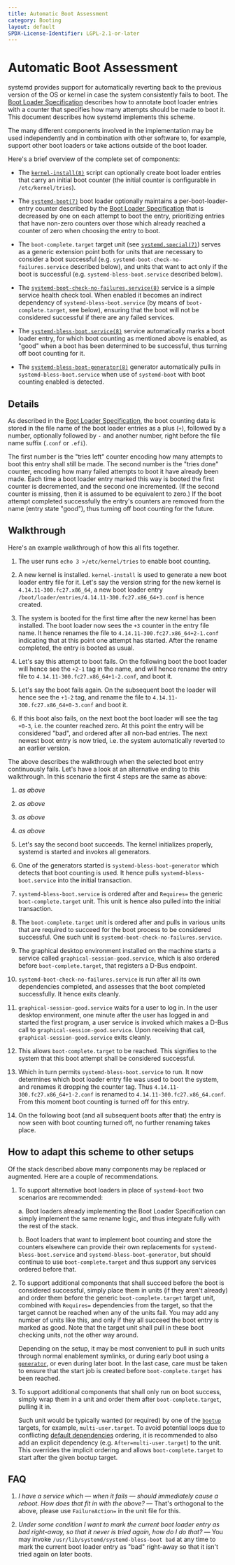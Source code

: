 ```yaml
---
title: Automatic Boot Assessment
category: Booting
layout: default
SPDX-License-Identifier: LGPL-2.1-or-later
---
```


# Automatic Boot Assessment

systemd provides support for automatically reverting back to the previous
version of the OS or kernel in case the system consistently fails to boot. The
[Boot Loader Specification](https://uapi-group.org/specifications/specs/boot_loader_specification/#boot-counting)
describes how to annotate boot loader entries with a counter that specifies how
many attempts should be made to boot it. This document describes how systemd
implements this scheme.

The many different components involved in the implementation may be used
independently and in combination with other software to, for example, support
other boot loaders or take actions outside of the boot loader.

Here's a brief overview of the complete set of components:

* The
  [`kernel-install(8)`](https://www.freedesktop.org/software/systemd/man/kernel-install.html)
  script can optionally create boot loader entries that carry an initial boot
  counter (the initial counter is configurable in `/etc/kernel/tries`).

* The
  [`systemd-boot(7)`](https://www.freedesktop.org/software/systemd/man/systemd-boot.html)
  boot loader optionally maintains a per-boot-loader-entry counter described by
  the [Boot Loader Specification](https://uapi-group.org/specifications/specs/boot_loader_specification/#boot-counting)
  that is decreased by one on each attempt to boot the entry, prioritizing
  entries that have non-zero counters over those which already reached a
  counter of zero when choosing the entry to boot.

* The `boot-complete.target` target unit (see
  [`systemd.special(7)`](https://www.freedesktop.org/software/systemd/man/systemd.special.html))
  serves as a generic extension point both for units that are necessary to
  consider a boot successful (e.g. `systemd-boot-check-no-failures.service`
  described below), and units that want to act only if the boot is
  successful (e.g. `systemd-bless-boot.service` described below).

* The
  [`systemd-boot-check-no-failures.service(8)`](https://www.freedesktop.org/software/systemd/man/systemd-boot-check-no-failures.service.html)
  service is a simple service health check tool. When enabled it becomes an
  indirect dependency of `systemd-bless-boot.service` (by means of
  `boot-complete.target`, see below), ensuring that the boot will not be
  considered successful if there are any failed services.

* The
  [`systemd-bless-boot.service(8)`](https://www.freedesktop.org/software/systemd/man/systemd-bless-boot.service.html)
  service automatically marks a boot loader entry, for which boot counting as
  mentioned above is enabled, as "good" when a boot has been determined to be
  successful, thus turning off boot counting for it.

* The
  [`systemd-bless-boot-generator(8)`](https://www.freedesktop.org/software/systemd/man/systemd-bless-boot-generator.html)
  generator automatically pulls in `systemd-bless-boot.service` when use of
  `systemd-boot` with boot counting enabled is detected.

## Details

As described in the
[Boot Loader Specification](https://uapi-group.org/specifications/specs/boot_loader_specification/#boot-counting),
the boot counting data is stored in the file name of the boot loader entries as
a plus (`+`), followed by a number, optionally followed by `-` and another
number, right before the file name suffix (`.conf` or `.efi`).

The first number is the "tries left" counter encoding how many attempts to boot
this entry shall still be made. The second number is the "tries done" counter,
encoding how many failed attempts to boot it have already been made. Each time
a boot loader entry marked this way is booted the first counter is decremented,
and the second one incremented. (If the second counter is missing, then it is
assumed to be equivalent to zero.) If the boot attempt completed successfully
the entry's counters are removed from the name (entry state "good"), thus
turning off boot counting for the future.

## Walkthrough

Here's an example walkthrough of how this all fits together.

1. The user runs `echo 3 >/etc/kernel/tries` to enable boot counting.

2. A new kernel is installed. `kernel-install` is used to generate a new boot
   loader entry file for it. Let's say the version string for the new kernel is
   `4.14.11-300.fc27.x86_64`, a new boot loader entry
   `/boot/loader/entries/4.14.11-300.fc27.x86_64+3.conf` is hence created.

3. The system is booted for the first time after the new kernel has been
   installed. The boot loader now sees the `+3` counter in the entry file
   name. It hence renames the file to `4.14.11-300.fc27.x86_64+2-1.conf`
   indicating that at this point one attempt has started.
   After the rename completed, the entry is booted as usual.

4. Let's say this attempt to boot fails. On the following boot the boot loader
   will hence see the `+2-1` tag in the name, and will hence rename the entry file to
   `4.14.11-300.fc27.x86_64+1-2.conf`, and boot it.

5. Let's say the boot fails again. On the subsequent boot the loader will hence
   see the `+1-2` tag, and rename the file to
   `4.14.11-300.fc27.x86_64+0-3.conf` and boot it.

6. If this boot also fails, on the next boot the boot loader will see the tag
   `+0-3`, i.e. the counter reached zero. At this point the entry will be
   considered "bad", and ordered after all non-bad entries. The next newest
   boot entry is now tried, i.e. the system automatically reverted to an
   earlier version.

The above describes the walkthrough when the selected boot entry continuously
fails. Let's have a look at an alternative ending to this walkthrough. In this
scenario the first 4 steps are the same as above:

1. *as above*

2. *as above*

3. *as above*

4. *as above*

5. Let's say the second boot succeeds. The kernel initializes properly, systemd
   is started and invokes all generators.

6. One of the generators started is `systemd-bless-boot-generator` which
   detects that boot counting is used. It hence pulls
   `systemd-bless-boot.service` into the initial transaction.

7. `systemd-bless-boot.service` is ordered after and `Requires=` the generic
   `boot-complete.target` unit. This unit is hence also pulled into the initial
   transaction.

8. The `boot-complete.target` unit is ordered after and pulls in various units
   that are required to succeed for the boot process to be considered
   successful. One such unit is `systemd-boot-check-no-failures.service`.

9. The graphical desktop environment installed on the machine starts a
   service called `graphical-session-good.service`, which is also ordered before
   `boot-complete.target`, that registers a D-Bus endpoint.

10. `systemd-boot-check-no-failures.service` is run after all its own
   dependencies completed, and assesses that the boot completed
   successfully. It hence exits cleanly.

11. `graphical-session-good.service` waits for a user to log in. In the user
   desktop environment, one minute after the user has logged in and started the
   first program, a user service is invoked which makes a D-Bus call to
   `graphical-session-good.service`. Upon receiving that call,
   `graphical-session-good.service` exits cleanly.

12. This allows `boot-complete.target` to be reached. This signifies to the
    system that this boot attempt shall be considered successful.

13. Which in turn permits `systemd-bless-boot.service` to run. It now
    determines which boot loader entry file was used to boot the system, and
    renames it dropping the counter tag. Thus
    `4.14.11-300.fc27.x86_64+1-2.conf` is renamed to
    `4.14.11-300.fc27.x86_64.conf`. From this moment boot counting is turned
    off for this entry.

14. On the following boot (and all subsequent boots after that) the entry is
    now seen with boot counting turned off, no further renaming takes place.

## How to adapt this scheme to other setups

Of the stack described above many components may be replaced or augmented. Here
are a couple of recommendations.

1. To support alternative boot loaders in place of `systemd-boot` two scenarios
   are recommended:

    a. Boot loaders already implementing the Boot Loader Specification can
       simply implement the same rename logic, and thus integrate fully with
       the rest of the stack.

    b. Boot loaders that want to implement boot counting and store the counters
       elsewhere can provide their own replacements for
       `systemd-bless-boot.service` and `systemd-bless-boot-generator`, but should
       continue to use `boot-complete.target` and thus support any services
       ordered before that.

2. To support additional components that shall succeed before the boot is
   considered successful, simply place them in units (if they aren't already)
   and order them before the generic `boot-complete.target` target unit,
   combined with `Requires=` dependencies from the target, so that the target
   cannot be reached when any of the units fail. You may add any number of
   units like this, and only if they all succeed the boot entry is marked as
   good. Note that the target unit shall pull in these boot checking units, not
   the other way around.

   Depending on the setup, it may be most convenient to pull in such units
   through normal enablement symlinks, or during early boot using a
   [`generator`](https://www.freedesktop.org/software/systemd/man/systemd.generator.html),
   or even during later boot. In the last case, care must be taken to ensure
   that the start job is created before `boot-complete.target` has been
   reached.

3. To support additional components that shall only run on boot success, simply
   wrap them in a unit and order them after `boot-complete.target`, pulling it
   in.

   Such unit would be typically wanted (or required) by one of the
   [`bootup`](https://www.freedesktop.org/software/systemd/man/bootup.html) targets,
   for example, `multi-user.target`. To avoid potential loops due to conflicting
   [default dependencies](https://www.freedesktop.org/software/systemd/man/systemd.unit.html#Default%20Dependencies)
   ordering, it is recommended to also add an explicit dependency (e.g.
   `After=multi-user.target`) to the unit. This overrides the implicit ordering
   and allows `boot-complete.target` to start after the given bootup target.

## FAQ

1. *I have a service which — when it fails — should immediately cause a
   reboot. How does that fit in with the above?* — That's orthogonal to
   the above, please use `FailureAction=` in the unit file for this.

2. *Under some condition I want to mark the current boot loader entry as bad
   right-away, so that it never is tried again, how do I do that?* — You may
   invoke `/usr/lib/systemd/systemd-bless-boot bad` at any time to mark the
   current boot loader entry as "bad" right-away so that it isn't tried again
   on later boots.
